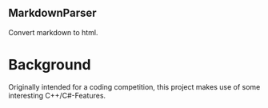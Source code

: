 ## MarkdownParser
Convert markdown to html.

# Background
Originally intended for a coding competition, this project makes use of some interesting C++/C#-Features.
